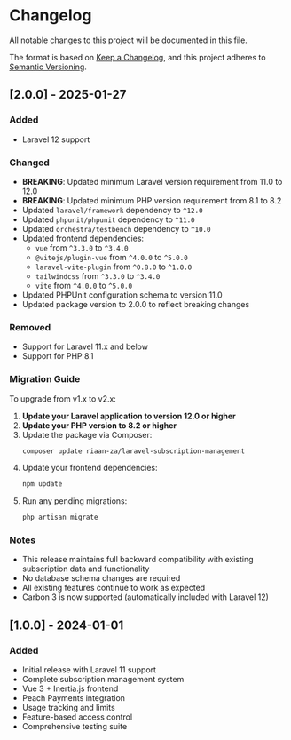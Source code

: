 # Changelog

All notable changes to this project will be documented in this file.

The format is based on [Keep a Changelog](https://keepachangelog.com/en/1.0.0/),
and this project adheres to [Semantic Versioning](https://semver.org/spec/v2.0.0.html).

## [2.0.0] - 2025-01-27

### Added
- Laravel 12 support

### Changed
- **BREAKING**: Updated minimum Laravel version requirement from 11.0 to 12.0
- **BREAKING**: Updated minimum PHP version requirement from 8.1 to 8.2
- Updated `laravel/framework` dependency to `^12.0`
- Updated `phpunit/phpunit` dependency to `^11.0`
- Updated `orchestra/testbench` dependency to `^10.0`
- Updated frontend dependencies:
  - `vue` from `^3.3.0` to `^3.4.0`
  - `@vitejs/plugin-vue` from `^4.0.0` to `^5.0.0`
  - `laravel-vite-plugin` from `^0.8.0` to `^1.0.0`
  - `tailwindcss` from `^3.3.0` to `^3.4.0`
  - `vite` from `^4.0.0` to `^5.0.0`
- Updated PHPUnit configuration schema to version 11.0
- Updated package version to 2.0.0 to reflect breaking changes

### Removed
- Support for Laravel 11.x and below
- Support for PHP 8.1

### Migration Guide

To upgrade from v1.x to v2.x:

1. **Update your Laravel application to version 12.0 or higher**
2. **Update your PHP version to 8.2 or higher**
3. Update the package via Composer:
   ```bash
   composer update riaan-za/laravel-subscription-management
   ```
4. Update your frontend dependencies:
   ```bash
   npm update
   ```
5. Run any pending migrations:
   ```bash
   php artisan migrate
   ```

### Notes

- This release maintains full backward compatibility with existing subscription data and functionality
- No database schema changes are required
- All existing features continue to work as expected
- Carbon 3 is now supported (automatically included with Laravel 12)

## [1.0.0] - 2024-01-01

### Added
- Initial release with Laravel 11 support
- Complete subscription management system
- Vue 3 + Inertia.js frontend
- Peach Payments integration
- Usage tracking and limits
- Feature-based access control
- Comprehensive testing suite
